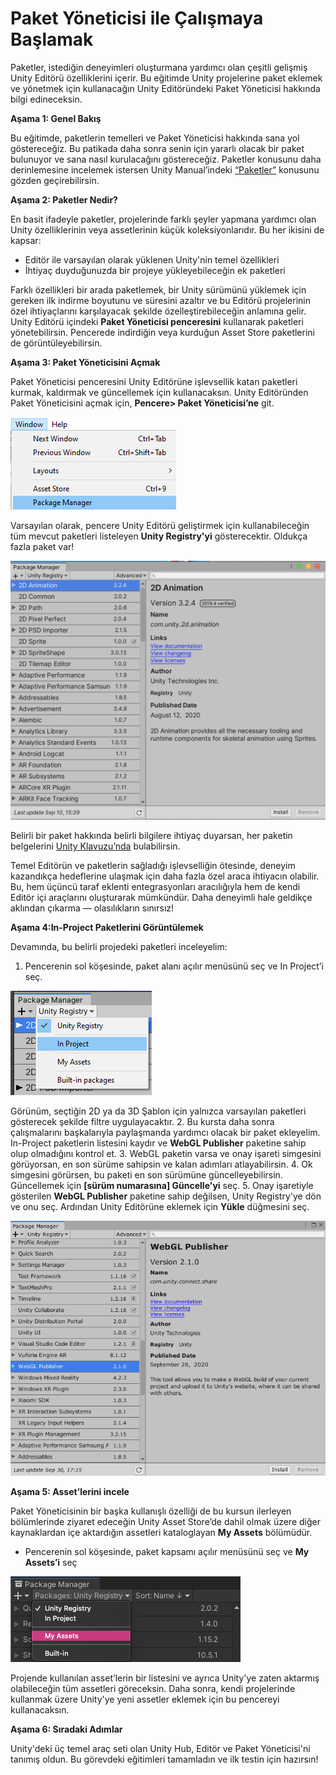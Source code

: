 # Paket Yöneticisi ile Çalışmaya Başlamak

Paketler, istediğin deneyimleri oluşturmana yardımcı olan çeşitli gelişmiş Unity Editörü özelliklerini içerir. Bu eğitimde Unity projelerine paket eklemek ve yönetmek için kullanacağın Unity Editöründeki Paket Yöneticisi hakkında bilgi edineceksin.



**Aşama 1: Genel Bakış**

Bu eğitimde, paketlerin temelleri ve Paket Yöneticisi hakkında sana yol göstereceğiz. Bu patikada daha sonra senin için yararlı olacak bir paket bulunuyor ve sana nasıl kurulacağını göstereceğiz.
Paketler konusunu daha derinlemesine incelemek istersen Unity Manual’indeki [“Paketler”](https://docs.unity3d.com/Manual/PackagesList.html) konusunu gözden geçirebilirsin.


**Aşama 2: Paketler Nedir?**

En basit ifadeyle paketler, projelerinde farklı şeyler yapmana yardımcı olan Unity özelliklerinin veya assetlerinin küçük koleksiyonlarıdır. Bu her ikisini de kapsar:

-	Editör ile varsayılan olarak yüklenen Unity'nin temel özellikleri
-	İhtiyaç duyduğunuzda bir projeye yükleyebileceğin ek paketleri

Farklı özellikleri bir arada paketlemek, bir Unity sürümünü yüklemek için gereken ilk indirme boyutunu ve süresini azaltır ve bu Editörü projelerinin özel ihtiyaçlarını karşılayacak şekilde özelleştirebileceğin anlamına gelir.
Unity Editörü içindeki **Paket Yöneticisi penceresini** kullanarak paketleri yönetebilirsin. Pencerede indirdiğin veya kurduğun Asset Store paketlerini de görüntüleyebilirsin.



**Aşama 3: Paket Yöneticisini Açmak**

Paket Yöneticisi penceresini Unity Editörüne işlevsellik katan paketleri kurmak, kaldırmak ve güncellemek için kullanacaksın.
Unity Editöründen Paket Yöneticisini açmak için, **Pencere> Paket Yöneticisi’ne** git.

![figures](https://raw.githubusercontent.com/Kodluyoruz/taskforce/main/unity-essentials/get-started-with-the-package-manager/figures/Foundations_CwU_1.5.6.1_WindowMenu.png)


Varsayılan olarak, pencere Unity Editörü geliştirmek için kullanabileceğin tüm mevcut paketleri listeleyen **Unity Registry'yi** gösterecektir. Oldukça fazla paket var!

![figures](https://raw.githubusercontent.com/Kodluyoruz/taskforce/main/unity-essentials/get-started-with-the-package-manager/figures/Foundations_CwU_1.5.6.2_PackageManager.png)


Belirli bir paket hakkında belirli bilgilere ihtiyaç duyarsan, her paketin belgelerini [Unity Klavuzu’nda](https://docs.unity3d.com/Manual/pack-keys.html) bulabilirsin.

Temel Editörün ve paketlerin sağladığı işlevselliğin ötesinde, deneyim kazandıkça hedeflerine ulaşmak için daha fazla özel araca ihtiyacın olabilir. Bu, hem üçüncü taraf eklenti entegrasyonları aracılığıyla hem de kendi Editör içi araçlarını oluşturarak mümkündür. Daha deneyimli hale geldikçe aklından çıkarma — olasılıkların sınırsız!


**Aşama 4:In-Project Paketlerini Görüntülemek**

Devamında, bu belirli projedeki paketleri inceleyelim:

1.  Pencerenin sol köşesinde, paket alanı açılır menüsünü seç ve In Project’i seç.

![figures](https://raw.githubusercontent.com/Kodluyoruz/taskforce/main/unity-essentials/get-started-with-the-package-manager/figures/Foundations_CwU_1.5.6.3_InProjectPackages.png)

Görünüm, seçtiğin 2D ya da 3D Şablon için yalnızca varsayılan paketleri gösterecek şekilde filtre uygulayacaktır. 
2.  Bu kursta daha sonra çalışmalarını başkalarıyla paylaşmanda yardımcı olacak bir paket ekleyelim. In-Project paketlerin listesini kaydır ve **WebGL Publisher** paketine sahip olup olmadığını kontrol et.
3.  WebGL paketin varsa ve onay işareti simgesini görüyorsan, en son sürüme sahipsin ve kalan adımları atlayabilirsin.
4. Ok simgesini görürsen, bu paketi en son sürümüne güncelleyebilirsin. Güncellemek için **[sürüm numarasına] Güncelle'yi** seç.
5. Onay işaretiyle gösterilen **WebGL Publisher** paketine sahip değilsen, Unity Registry'ye dön ve onu seç. Ardından Unity Editörüne eklemek için **Yükle** düğmesini seç.

![figures](https://raw.githubusercontent.com/Kodluyoruz/taskforce/main/unity-essentials/get-started-with-the-package-manager/figures/Foundations_CwU_1.5.6.4_WebGLPackage.png)

**Aşama 5: Asset’lerini incele**

Paket Yöneticisinin bir başka kullanışlı özelliği de bu kursun ilerleyen bölümlerinde ziyaret edeceğin Unity Asset Store’de dahil olmak üzere diğer kaynaklardan içe aktardığın assetleri kataloglayan **My Assets** bölümüdür.

- Pencerenin sol köşesinde, paket kapsamı açılır menüsünü seç ve **My Assets’i** seç

![figures](https://raw.githubusercontent.com/Kodluyoruz/taskforce/main/unity-essentials/get-started-with-the-package-manager/figures/Foundations_CwU_1.5.6.6_MyAssetsMenu.png)


Projende kullanılan asset’lerin bir listesini ve ayrıca Unity'ye zaten aktarmış olabileceğin tüm assetleri göreceksin. Daha sonra, kendi projelerinde kullanmak üzere Unity'ye yeni assetler eklemek için bu pencereyi kullanacaksın.

**Aşama 6: Sıradaki Adımlar**

Unity'deki üç temel araç seti olan Unity Hub, Editör ve Paket Yöneticisi'ni tanımış oldun. Bu görevdeki eğitimleri tamamladın ve ilk testin için hazırsın!


